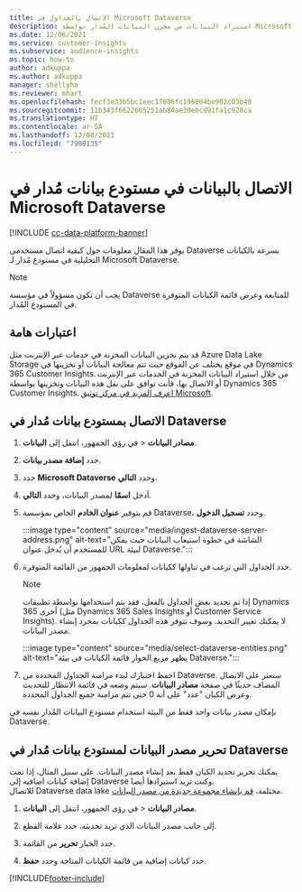 ```yaml
---
title: الاتصال بالجداول في Microsoft Dataverse
description: استيراد البيانات من مخزن البيانات المُدار بواسطة Microsoft Dataverse.
ms.date: 12/06/2021
ms.service: customer-insights
ms.subservice: audience-insights
ms.topic: how-to
author: adkuppa
ms.author: adkuppa
manager: shellyha
ms.reviewer: mhart
ms.openlocfilehash: fecf3e33b5bc1eec17006fc196004be902c03b40
ms.sourcegitcommit: 11b343f6622665251ab84ae39ebcd91fa1c928ca
ms.translationtype: HT
ms.contentlocale: ar-SA
ms.lasthandoff: 12/08/2021
ms.locfileid: "7900135"
---
```

# <a name="connect-to-data-in-a-microsoft-dataverse-managed-data-lake"></a>الاتصال بالبيانات في مستودع بيانات مُدار في Microsoft Dataverse

[!INCLUDE [cc-data-platform-banner](../includes/cc-data-platform-banner.md)]

يوفر هذا المقال معلومات حول كيفية اتصال مستخدمي Dataverse بسرعة بالكيانات التحليلية في مستودع مُدار لـ Microsoft Dataverse. 

> [!NOTE]
> يجب أن تكون مسؤولاً في مؤسسة Dataverse للمتابعة وعرض قائمة الكيانات المتوفرة في المستودع المُدار.

## <a name="important-considerations"></a>اعتبارات هامة

قد يتم تخزين البيانات المخزنة في خدمات عبر الإنترنت مثل Azure Data Lake Storage في موقع يختلف عن الموقع حيث تتم معالجة البيانات أو تخزينها في Dynamics 365 Customer Insights. من خلال استيراد البيانات المخزنة في الخدمات عبر الإنترنت أو الاتصال بها، فأنت توافق على نقل هذه البيانات وتخزينها بواسطة Dynamics 365 Customer Insights. [اعرف المزيد في مركز توثيق Microsoft](https://www.microsoft.com/trust-center).

## <a name="connect-to-a-dataverse-managed-lake"></a>الاتصال بمستودع بيانات مُدار في Dataverse

1. في رؤى الجمهور، انتقل إلى **البيانات‏‎** > **مصادر البيانات**.

2. حدد **إضافة مصدر بيانات**.

3. حدد **Microsoft Dataverse** وحدد **التالي**.

4. أدخل **اسمًا** لمصدر البيانات، وحدد **التالي‏‎**. 

5. قم بتوفير **عنوان الخادم** الخاص بمؤسسة Dataverse، وحدد **تسجيل الدخول**.

   :::image type="content" source="media/ingest-dataverse-server-address.png" alt-text="الشاشة في خطوة استيعاب البيانات حيث يمكن للمستخدم أن يُدخل عنوان URL لبيئة Dataverse.":::

6. حدد الجداول التي ترغب في تناولها ككيانات لمعلومات الجمهور من القائمة المتوفرة.    

   > [!NOTE]
   > إذا تم تحديد بعض الجداول بالفعل، فقد يتم استخدامها بواسطة تطبيقات Dynamics 365 أخرى (مثل Dynamics 365 Sales Insights أو Customer Service Insights). لا يمكنك تغيير التحديد. وسوف تتوفر هذه الجداول ككيانات بمجرد إنشاء مصدر البيانات.

   :::image type="content" source="media/select-dataverse-entities.png" alt-text="يظهر مربع الحوار قائمة الكيانات في بيئة Dataverse.":::

7. احفظ اختيارك لبدء مزامنة الجداول المحددة من Dataverse. ستعثر على الاتصال المضاف حديثًا في صفحة **مصادر البيانات**. سيتم وضعه في قائمة الانتظار للتحديث وعرض الكيان "عدد" على أنه 0 حتى تتم مزامنة جميع الجداول المحددة.

بإمكان مصدر بيانات واحد فقط من البيئة استخدام مستودع البيانات المُدار نفسه في Dataverse.

## <a name="edit-a-dataverse-managed-lake-data-source"></a>تحرير مصدر البيانات لمستودع بيانات مُدار في Dataverse

يمكنك تحرير تحديد الكيان فقط بعد إنشاء مصدر البيانات. على سبيل المثال، إذا تمت إضافة كيانات اضافيه إلى Dataverse وكنت تريد استيرادها أيضا.    
للاتصال Dataverse data lake مختلفة، [قم بإنشاء مجموعة جديدة من مصدر البيانات](#connect-to-a-dataverse-managed-lake).

1. في رؤى الجمهور، انتقل إلى **البيانات‏‎** > **مصادر البيانات**.

2. إلى جانب مصدر البيانات الذي تريد تحديثه، حدد علامة القطع.

3. حدد الخيار **تحرير** من القائمة.

4. حدد كيانات إضافية من قائمة الكيانات المتاحة وحدد **حفظ**.

[!INCLUDE[footer-include](../includes/footer-banner.md)]

